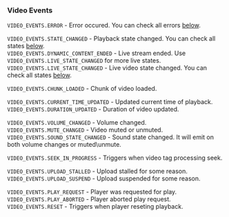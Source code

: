 ### Video Events

`VIDEO_EVENTS.ERROR` - Error occured. You can check all errors [below](#errors).<br/>

`VIDEO_EVENTS.STATE_CHANGED` - Playback state changed. You can check all states [below](#playback-states).<br/>
`VIDEO_EVENTS.DYNAMIC_CONTENT_ENDED` - Live stream ended. Use `VIDEO_EVENTS.LIVE_STATE_CHANGED` for more live states.<br/>
`VIDEO_EVENTS.LIVE_STATE_CHANGED` - Live video state changed. You can check all states [below](#live-states).<br/>

`VIDEO_EVENTS.CHUNK_LOADED` - Chunk of video loaded.

`VIDEO_EVENTS.CURRENT_TIME_UPDATED` - Updated current time of playback.<br/>
`VIDEO_EVENTS.DURATION_UPDATED` - Duration of video updated.<br/>

`VIDEO_EVENTS.VOLUME_CHANGED` - Volume changed.<br/>
`VIDEO_EVENTS.MUTE_CHANGED` - Video muted or unmuted.<br/>
`VIDEO_EVENTS.SOUND_STATE_CHANGED` - Sound state changed. It will emit on both volume changes or muted\unmute.<br/>

`VIDEO_EVENTS.SEEK_IN_PROGRESS` - Triggers when video tag processing seek.<br/>

`VIDEO_EVENTS.UPLOAD_STALLED` - Upload stalled for some reason.<br/>
`VIDEO_EVENTS.UPLOAD_SUSPEND` - Upload suspended for some reason.<br/>

`VIDEO_EVENTS.PLAY_REQUEST` - Player was requested for play.<br/>
`VIDEO_EVENTS.PLAY_ABORTED` - Player aborted play request.<br/>
`VIDEO_EVENTS.RESET` - Triggers when player reseting playback.<br/>
